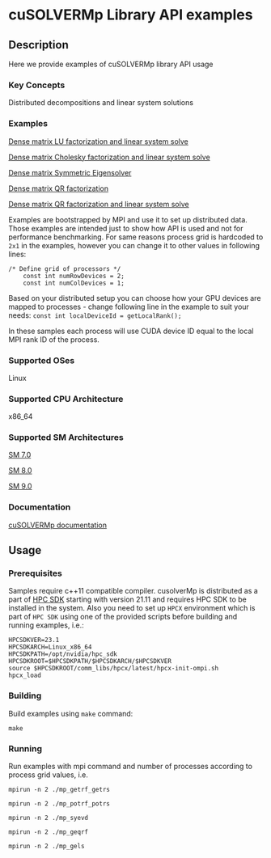 # cuSOLVERMp Library API examples

## Description 

Here we provide examples of cuSOLVERMp library API usage

### Key Concepts

Distributed decompositions and linear system solutions

### Examples

[Dense matrix LU factorization and linear system solve](mp_getrf_getrs.cpp)

[Dense matrix Cholesky factorization and linear system solve](mp_potrf_potrs.cpp)

[Dense matrix Symmetric Eigensolver](mp_syevd.cpp)

[Dense matrix QR factorization](mp_geqrf.cpp)

[Dense matrix QR factorization and linear system solve](mp_gels.cpp)

Examples are bootstrapped by MPI and use it to set up distributed data. Those examples are intended just to show how API is used and not for performance benchmarking. For same reasons process grid is hardcoded to `2x1` in the examples, however you can change it to other values in following lines:
```
/* Define grid of processors */
    const int numRowDevices = 2;
    const int numColDevices = 1;
```

Based on your distributed setup you can choose how your GPU devices are mapped to processes - change following line in the example to suit your needs:
`const int localDeviceId = getLocalRank();`

In these samples each process will use CUDA device ID equal to the local MPI rank ID of the process.

### Supported OSes

Linux

### Supported CPU Architecture

x86_64

### Supported SM Architectures

[SM 7.0 ](https://developer.nvidia.com/cuda-gpus)

[SM 8.0 ](https://developer.nvidia.com/cuda-gpus)

[SM 9.0 ](https://developer.nvidia.com/cuda-gpus)

### Documentation

[cuSOLVERMp documentation](https://docs.nvidia.com/hpc-sdk/index.html)

## Usage

### Prerequisites

Samples require c++11 compatible compiler. 
cusolverMp is distributed as a part of [HPC SDK](https://developer.nvidia.com/hpc-sdk) starting with version 21.11 and requires 
HPC SDK to be installed in the system. Also you need to set up `HPCX` environment which is part of `HPC SDK` using one of the provided scripts before building and running examples, i.e.:
```
HPCSDKVER=23.1
HPCSDKARCH=Linux_x86_64
HPCSDKPATH=/opt/nvidia/hpc_sdk
HPCSDKROOT=$HPCSDKPATH/$HPCSDKARCH/$HPCSDKVER
source $HPCSDKROOT/comm_libs/hpcx/latest/hpcx-init-ompi.sh
hpcx_load
```

### Building

Build examples using `make` command:

`make`

### Running

Run examples with mpi command and number of processes according to process grid values, i.e.

`mpirun -n 2 ./mp_getrf_getrs`

`mpirun -n 2 ./mp_potrf_potrs`

`mpirun -n 2 ./mp_syevd`

`mpirun -n 2 ./mp_geqrf`

`mpirun -n 2 ./mp_gels`
